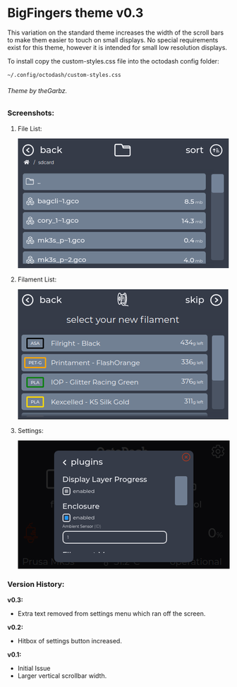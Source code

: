 # BigFingers theme v0.3

This variation on the standard theme increases the width of the scroll bars to make them easier to touch on small displays.
No special requirements exist for this theme, however it is intended for small low resolution displays.

To install copy the custom-styles.css file into the octodash config folder:
```
~/.config/octodash/custom-styles.css
```
###### Theme by theGarbz.

### Screenshots:

1. File List:

   ![File List](screenshots/screenshot_files.png)

2. Filament List:

   ![Filament List](screenshots/screenshot_filaments.png)

3. Settings:

   ![Settings](screenshots/screenshot_settings.png)


### Version History:

__v0.3:__
* Extra text removed from settings menu which ran off the screen.

__v0.2:__
* Hitbox of settings button increased.

__v0.1:__
* Initial Issue
* Larger vertical scrollbar width.